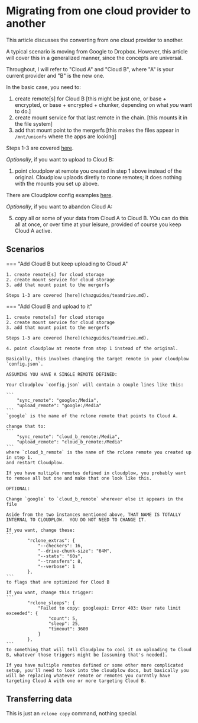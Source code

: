# Migrating from one cloud provider to another

This article discusses the converting from one cloud provider to another.

A typical scenario is moving from Google to Dropbox.  However, this article will cover this in a generalized manner, since the concepts are universal.

Throughout, I will refer to "Cloud A" and "Cloud B", where "A" is your current provider and "B" is the new one.

In the basic case, you need to:

1. create remote[s] for Cloud B
   [this might be just one, or base + encrypted, or base + encrypted + chunker, depending on what *you* want to do.]
2. create mount service for that last remote in the chain.
   [this mounts it in the file system]
3. add that mount point to the mergerfs
   [this makes the files appear in `/mnt/unionfs` where the apps are looking]

Steps 1-3 are covered [here](chazguides/teamdrive.md).

_Optionally_, if you want to upload to Cloud B:

1. point cloudplow at remote you created in step 1 above instead of the original.
   Cloudplow uplaods diretly to rcone remotes; it does nothing with the mounts you set up above.

There are Cloudplow config examples [here](../cloudplow/md).

_Optionally_, if you want to abandon Cloud A:

5. copy all or some of your data from Cloud A to Cloud B.
   YOu can do this all at once, or over time at your leisure, provided of course you keep Cloud A active.

## Scenarios

=== "Add Cloud B but keep uploading to Cloud A"

    1. create remote[s] for cloud storage
    2. create mount service for cloud storage
    3. add that mount point to the mergerfs

    Steps 1-3 are covered [here](chazguides/teamdrive.md).

=== "Add Cloud B and upload to it"

    1. create remote[s] for cloud storage
    2. create mount service for cloud storage
    3. add that mount point to the mergerfs

    Steps 1-3 are covered [here](chazguides/teamdrive.md).
    
    4. point cloudplow at remote from step 1 instead of the original.

    Basically, this involves changing the target remote in your cloudplow `config.json`.

    ASSUMING YOU HAVE A SINGLE REMOTE DEFINED:

    Your Cloudplow `config.json` will contain a couple lines like this:

    ```
        "sync_remote": "google:/Media",
        "upload_remote": "google:/Media"
    ```
    `google` is the name of the rclone remote that points to Cloud A.
    
    change that to: 
    ```
        "sync_remote": "cloud_b_remote:/Media",
        "upload_remote": "cloud_b_remote:/Media"
    ```
    where `cloud_b_remote` is the name of the rclone remote you created up in step 1.
    and restart Cloudplow.

    If you have multiple remotes defined in cloudplow, you probably want to remove all but one and make that one look like this.

    OPTIONAL:

    Change `google` to `cloud_b_remote` wherever else it appears in the file
    
    Aside from the two instances mentioned above, THAT NAME IS TOTALLY INTERNAL TO CLOUDPLOW.  YOU DO NOT NEED TO CHANGE IT.

    If you want, change these:
    ```
            "rclone_extras": {
                "--checkers": 16,
                "--drive-chunk-size": "64M",
                "--stats": "60s",
                "--transfers": 8,
                "--verbose": 1
            },
    ```
    to flags that are optimized for Cloud B

    If you want, change this trigger:
    ```
            "rclone_sleeps": {
                "Failed to copy: googleapi: Error 403: User rate limit exceeded": {
                    "count": 5,
                    "sleep": 25,
                    "timeout": 3600
                }
            },
    ```
    to something that will tell Cloudplow to cool it on uploading to Cloud B, whatever those triggers might be [assuming that's needed].

    If you have multiple remotes defined or some other more complicated setup, you'll need to look into the cloudplow docs, but basically you will be replacing whatever remote or remotes you currntly have targeting Cloud A with one or more targeting Cloud B.

## Transferring data

This is just an `rclone copy` command, nothing special.

